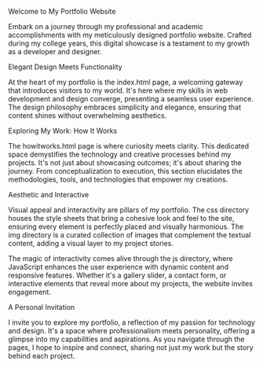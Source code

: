 Welcome to My Portfolio Website

Embark on a journey through my professional and academic accomplishments with my meticulously designed portfolio website. Crafted during my college years, this digital showcase is a testament to my growth as a developer and designer.

Elegant Design Meets Functionality

At the heart of my portfolio is the index.html page, a welcoming gateway that introduces visitors to my world. It's here where my skills in web development and design converge, presenting a seamless user experience. The design philosophy embraces simplicity and elegance, ensuring that content shines without overwhelming aesthetics.

Exploring My Work: How It Works

The howitworks.html page is where curiosity meets clarity. This dedicated space demystifies the technology and creative processes behind my projects. It's not just about showcasing outcomes; it's about sharing the journey. From conceptualization to execution, this section elucidates the methodologies, tools, and technologies that empower my creations.

Aesthetic and Interactive

Visual appeal and interactivity are pillars of my portfolio. The css directory houses the style sheets that bring a cohesive look and feel to the site, ensuring every element is perfectly placed and visually harmonious. The img directory is a curated collection of images that complement the textual content, adding a visual layer to my project stories.

The magic of interactivity comes alive through the js directory, where JavaScript enhances the user experience with dynamic content and responsive features. Whether it's a gallery slider, a contact form, or interactive elements that reveal more about my projects, the website invites engagement.

A Personal Invitation

I invite you to explore my portfolio, a reflection of my passion for technology and design. It's a space where professionalism meets personality, offering a glimpse into my capabilities and aspirations. As you navigate through the pages, I hope to inspire and connect, sharing not just my work but the story behind each project.
